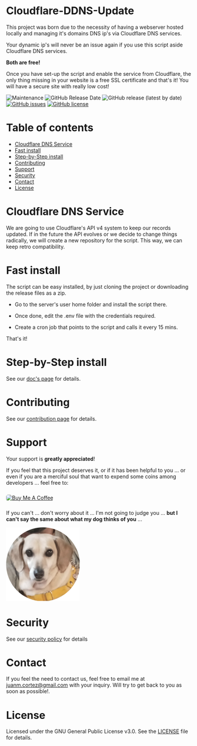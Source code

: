 # Cloudflare-DDNS-Update

This project was born due to the necessity of having a webserver hosted locally
and managing it's domains DNS ip's via Cloudflare DNS services.

Your dynamic ip's will never be an issue again if you use this script aside
Cloudflare DNS services.

**Both are free!**

Once you have set-up the script and enable the service from Cloudflare, the only
thing missing in your website is a free SSL certificate and that's it! You will
have a secure site with really low cost!

![Maintenance](https://img.shields.io/maintenance/yes/2020)
![GitHub Release Date](https://img.shields.io/github/release-date/juanmcortez/Cloudflare-DDNS-Update?label=Release%20Date)
![GitHub release (latest by date)](https://img.shields.io/github/v/release/juanmcortez/Cloudflare-DDNS-Update)
[![GitHub issues](https://img.shields.io/github/issues/juanmcortez/Cloudflare-DDNS-Update?label=Feature%20Request%20-%20Issues)](https://github.com/juanmcortez/Cloudflare-DDNS-Update/issues)
[![GitHub license](https://img.shields.io/github/license/juanmcortez/Cloudflare-DDNS-Update?label=Project%20License)](https://github.com/juanmcortez/Cloudflare-DDNS-Update/blob/release/v1.1.0/LICENSE)

# Table of contents
- [Cloudflare DNS Service](#cloudflare-dns-service)
- [Fast install](#fast-install)
- [Step-by-Step install](#step-by-step-install)
- [Contributing](#contributing)
- [Support](#support)
- [Security](#security)
- [Contact](#contact)
- [License](#license)


# Cloudflare DNS Service

We are going to use Cloudflare's API v4 system to keep our records updated. If in
the future the API evolves or we decide to change things radically, we will create
a new repository for the script. This way, we can keep retro compatibility.


# Fast install

The script can be easy installed, by just cloning the project or downloading the
release files as a zip.

- Go to the server's user home folder and install the script there.

- Once done, edit the .env file with the credentials required.

- Create a cron job that points to the script and calls it every 15 mins.

That's it!


# Step-by-Step install

See our [doc's page](https://github.com/juanmcortez/Cloudflare-DDNS-Update/blob/master/CloudflareDDNS/docs/STEPBYSTEP.md) for details.


# Contributing

See our [contribution page](https://github.com/juanmcortez/Cloudflare-DDNS-Update/blob/master/CONTRIBUTING.md) for details.


# Support

Your support is **greatly appreciated**!

If you feel that this project deserves it, or if it has been helpful to you ... or even if you are a merciful soul that want to expend some coins among developers ... feel free to:


<a href="https://www.buymeacoffee.com/juamcortez" target="_blank"><img src="https://cdn.buymeacoffee.com/buttons/lato-red.png" alt="Buy Me A Coffee" height="51" width="217" style="height: 51px !important;width: 217px !important; border-radius: 5px; margin: 10px 0;" ></a>


If you can't ... don't worry about it ... I'm not going to judge you ... **but I can't say the same about what my dog thinks of you** ...

!["Gorda" judging you](https://github.com/juanmcortez/Cloudflare-DDNS-Update/blob/master/CloudflareDDNS/docs/images/judging_dog.png)


# Security

See our [security policy](https://github.com/juanmcortez/Cloudflare-DDNS-Update/blob/master/SECURITY.md) for details


# Contact

If you feel the need to contact us, feel free to email me at [juanm.cortez@gmail.com](mailto:juanm.cortez@gmail.com) with your inquiry. Will try to get back to you as soon as possible!.

# License

Licensed under the GNU General Public License v3.0. See the [LICENSE](https://github.com/juanmcortez/Cloudflare-DDNS-Update/blob/master/LICENSE) file for details.
